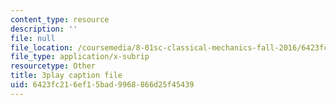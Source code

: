 ```yaml
---
content_type: resource
description: ''
file: null
file_location: /coursemedia/8-01sc-classical-mechanics-fall-2016/6423fc216ef15bad9968866d25f45439_tniGFmPQc0E.vtt
file_type: application/x-subrip
resourcetype: Other
title: 3play caption file
uid: 6423fc21-6ef1-5bad-9968-866d25f45439
---
```

